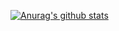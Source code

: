 [![Anurag's github stats](https://github-readme-stats.vercel.app/api?username=lsqaisen)](https://github.com/anuraghazra/github-readme-stats)
